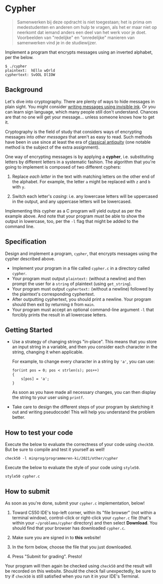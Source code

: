 # Cypher

> Samenwerken bij deze opdracht is niet toegestaan; het is prima om medestudenten en anderen om hulp te vragen, als het er maar niet op neerkomt dat iemand anders een deel van het werk voor je doet. Voorbeelden van "redelijke" en "onredelijke" manieren van samenwerken vind je in de studiewijzer.

Implement a program that encrypts messages using an inverted alphabet, per the below.

    $ ./cypher 
    plaintext:  hEllo wOrld
    cyphertext: SvOOL DlIOW


## Background

Let's dive into cryptography. There are plenty of ways to hide messages in plain sight. You might consider [writing messages using invisible ink](https://en.wikipedia.org/wiki/Invisible_ink). Or you can learn sign language, which many people still don't understand. Chances are that no one will get your message... unless someone knows how to get it.

Cryptography is the field of study that considers ways of encrypting messages into *other messages* that aren't as easy to read. Such methods have been in use since at least the era of [classical antiquity](https://en.wikipedia.org/wiki/History_of_cryptography) (one notable method is the subject of the extra assignment).

One way of encrypting messages is by applying a **cypher**, i.e. substituting letters by different letters in a systematic fashion. The algorithm that you're going to implement is composed of two different cyphers:

1. Replace *each letter* in the text with matching letters on the other end of the alphabet. For example, the letter `a` might be replaced with `z` and `b` with `y`.

2. Switch each letter's *casing*: i.e. any lowercase letters will be uppercased in the output, and any uppercase letters will be lowercased.

Implementing this cypher as a C program will yield output as per the example above. And note that your program must be able to show the output in lowercase, too, per the `-l` flag that might be added to the command line.


## Specification

Design and implement a program, `cypher`, that encrypts messages using the cypher described above.

*   Implement your program in a file called `cypher.c` in a directory called `cypher`.
*   Your program must output `plaintext:` (without a newline) and then prompt the user for a `string` of plaintext (using `get_string`).
*   Your program must output `cyphertext:` (without a newline) followed by the plaintext's corresponding cyphertext.
*   After outputting cyphertext, you should print a newline. Your program should then exit by returning `0` from `main`.
*   Your program must accept an optional command-line argument `-l` that forcibly prints the result in all lowercase letters.

## Getting Started

*   Use a strategy of changing strings "in-place". This means that you store an input string in a variable, and then you consider each character in the string, changing it when applicable.

    For example, to change every character in a string by `'a'`, you can use:
    
        for(int pos = 0; pos < strlen(s); pos++)
        {
            s[pos] = 'a';
        }

    As soon as you have made all necessary changes, you can then display the string to your user using `printf`.

*   Take care to design the different steps of your program by sketching it out and writing pseudocode! This will help you understand the problem better.

## How to test your code

Execute the below to evaluate the correctness of your code using `check50`. But be sure to compile and test it yourself as well!

    check50 -l minprog/programmeren-ki/2021/other/cypher

Execute the below to evaluate the style of your code using `style50`.

    style50 cypher.c


## How to submit

As soon as you're done, submit your `cypher.c` implementation, below! 

1. Toward CS50 IDE's top-left corner, within its "file browser" (not within a terminal window), control-click or right-click your `cypher.c` file (that's within your `~/problems/cypher` directory) and then select **Download**. You should find that your browser has downloaded `cypher.c`.

3. Make sure you are signed in to **this** website!

4. In the form below, choose the file that you just downloaded.

5. Press "Submit for grading". Presto!

Your program will then again be checked using `check50` and the result will be recorded on this website. Should the check fail unexpectedly, be sure to try if `check50` is still satisfied when you run it in your IDE's Terminal.
